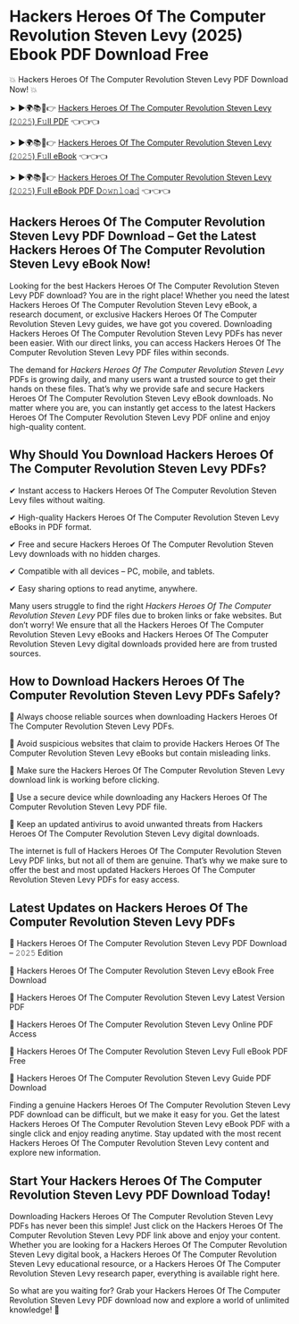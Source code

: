 # Hackers Heroes Of The Computer Revolution Steven Levy (2025) Ebook PDF Download Free

💥 Hackers Heroes Of The Computer Revolution Steven Levy PDF Download Now! 💥

➤ ►🌍📚📱👉 [Hackers Heroes Of The Computer Revolution Steven Levy (𝟸𝟶𝟸𝟻) F𝚞ll PDF](https://getpdf.xyz/hackers-heroes-of-the-computer-revolution-steven-levy) 👈👈👈


➤ ►🌍📚📱👉 [Hackers Heroes Of The Computer Revolution Steven Levy (𝟸𝟶𝟸𝟻) F𝚞ll eBook](https://getpdf.xyz/hackers-heroes-of-the-computer-revolution-steven-levy) 👈👈👈


➤ ►🌍📚📱👉 [Hackers Heroes Of The Computer Revolution Steven Levy (𝟸𝟶𝟸𝟻) F𝚞ll eBook PDF D𝚘𝚠𝚗𝚕𝚘a𝚍](https://getpdf.xyz/hackers-heroes-of-the-computer-revolution-steven-levy) 👈👈👈


## Hackers Heroes Of The Computer Revolution Steven Levy PDF Download – Get the Latest Hackers Heroes Of The Computer Revolution Steven Levy eBook Now!

Looking for the best Hackers Heroes Of The Computer Revolution Steven Levy PDF download? You are in the right place! Whether you need the latest Hackers Heroes Of The Computer Revolution Steven Levy eBook, a research document, or exclusive Hackers Heroes Of The Computer Revolution Steven Levy guides, we have got you covered. Downloading Hackers Heroes Of The Computer Revolution Steven Levy PDFs has never been easier. With our direct links, you can access Hackers Heroes Of The Computer Revolution Steven Levy PDF files within seconds.

The demand for *Hackers Heroes Of The Computer Revolution Steven Levy* PDFs is growing daily, and many users want a trusted source to get their hands on these files. That’s why we provide safe and secure Hackers Heroes Of The Computer Revolution Steven Levy eBook downloads. No matter where you are, you can instantly get access to the latest Hackers Heroes Of The Computer Revolution Steven Levy PDF online and enjoy high-quality content.

## Why Should You Download Hackers Heroes Of The Computer Revolution Steven Levy PDFs?

✔ Instant access to Hackers Heroes Of The Computer Revolution Steven Levy files without waiting.

✔ High-quality Hackers Heroes Of The Computer Revolution Steven Levy eBooks in PDF format.

✔ Free and secure Hackers Heroes Of The Computer Revolution Steven Levy downloads with no hidden charges.

✔ Compatible with all devices – PC, mobile, and tablets.

✔ Easy sharing options to read anytime, anywhere.

Many users struggle to find the right *Hackers Heroes Of The Computer Revolution Steven Levy* PDF files due to broken links or fake websites. But don’t worry! We ensure that all the Hackers Heroes Of The Computer Revolution Steven Levy eBooks and Hackers Heroes Of The Computer Revolution Steven Levy digital downloads provided here are from trusted sources.

## How to Download Hackers Heroes Of The Computer Revolution Steven Levy PDFs Safely?

📌 Always choose reliable sources when downloading Hackers Heroes Of The Computer Revolution Steven Levy PDFs.

📌 Avoid suspicious websites that claim to provide Hackers Heroes Of The Computer Revolution Steven Levy eBooks but contain misleading links.

📌 Make sure the Hackers Heroes Of The Computer Revolution Steven Levy download link is working before clicking.

📌 Use a secure device while downloading any Hackers Heroes Of The Computer Revolution Steven Levy PDF file.

📌 Keep an updated antivirus to avoid unwanted threats from Hackers Heroes Of The Computer Revolution Steven Levy digital downloads.

The internet is full of Hackers Heroes Of The Computer Revolution Steven Levy PDF links, but not all of them are genuine. That’s why we make sure to offer the best and most updated Hackers Heroes Of The Computer Revolution Steven Levy PDFs for easy access.

## Latest Updates on Hackers Heroes Of The Computer Revolution Steven Levy PDFs

🔹 Hackers Heroes Of The Computer Revolution Steven Levy PDF Download – 𝟸𝟶𝟸𝟻 Edition

🔹 Hackers Heroes Of The Computer Revolution Steven Levy eBook Free Download

🔹 Hackers Heroes Of The Computer Revolution Steven Levy Latest Version PDF

🔹 Hackers Heroes Of The Computer Revolution Steven Levy Online PDF Access

🔹 Hackers Heroes Of The Computer Revolution Steven Levy Full eBook PDF Free

🔹 Hackers Heroes Of The Computer Revolution Steven Levy Guide PDF Download

Finding a genuine Hackers Heroes Of The Computer Revolution Steven Levy PDF download can be difficult, but we make it easy for you. Get the latest Hackers Heroes Of The Computer Revolution Steven Levy eBook PDF with a single click and enjoy reading anytime. Stay updated with the most recent Hackers Heroes Of The Computer Revolution Steven Levy content and explore new information.

## Start Your Hackers Heroes Of The Computer Revolution Steven Levy PDF Download Today!

Downloading Hackers Heroes Of The Computer Revolution Steven Levy PDFs has never been this simple! Just click on the Hackers Heroes Of The Computer Revolution Steven Levy PDF link above and enjoy your content. Whether you are looking for a Hackers Heroes Of The Computer Revolution Steven Levy digital book, a Hackers Heroes Of The Computer Revolution Steven Levy educational resource, or a Hackers Heroes Of The Computer Revolution Steven Levy research paper, everything is available right here.

So what are you waiting for? Grab your Hackers Heroes Of The Computer Revolution Steven Levy PDF download now and explore a world of unlimited knowledge! 🚀